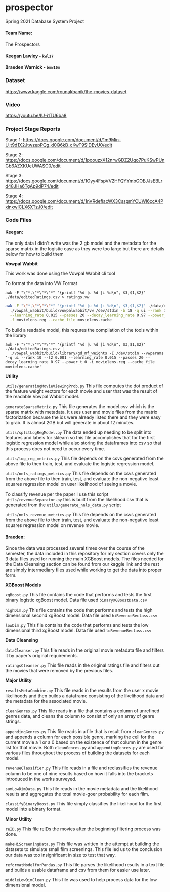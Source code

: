 # prospector
Spring 2021 Database System Project

#### Team Name: 
The Prospectors
#### Keegan Lawley - `kwl17`
#### Braeden Warnick - `bmw16m`

### Dataset

https://www.kaggle.com/rounakbanik/the-movies-dataset

### Video

https://youtu.be/IU-i1TU6ba8


### Project Stage Reports
Stage 1: https://docs.google.com/document/d/1m9Min-U_t9d1X2JtwzepPQg_d0Q6kB_cKwT9SIDEyU0/edit

Stage 2: https://docs.google.com/document/d/1poouzxX12nrwGDZ2Uqo7PuKSwPUnGb6AZXKUeUWASC0/edit

Stage 3: https://docs.google.com/document/d/1Oyy4FspVV2HFQYYmbGOEJJsEBLrd48JHa6TgAp9dP74/edit

Stage 4: https://docs.google.com/document/d/1nVRdeflacWX3CssgmYCUWl6ccA4PxinxwICLX6XTzJ0/edit


### Code Files

#### Keegan: 

The only data I didn't write was the 2 gb model and the metadata for the sparse matrix in the logistic case as they were too large but there are details below for how to build them

<strong>Vowpal Wabbit</strong>

This work was done using the Vowpal Wabbit cli tool 

To format the data into VW Format
```
awk -F "\"*,\"*\"*\"*" '{printf "%d |u %d |i %d\n", $3,$1,$2}' ./data/editedRatings.csv > ratings.vw
```

```bash
awk -F "\"*,\"*\"*\"*" '{printf "%d |u %d |i %d\n", $3,$1,$2}' ./data/editedRatings.csv | \
  ./vowpal_wabbit/build/vowpalwabbit/vw /dev/stdin -b 18 -q ui --rank 10 --l2 0.001 \
  --learning_rate 0.015 --passes 20 --decay_learning_rate 0.97 --power_t 0 \
  -f movielens.reg --cache_file movielens.cache
```

To build a readable model, this requres the compilation of the tools within the library
```
awk -F "\"*,\"*\"*\"*" '{printf "%d |u %d |i %d\n", $3,$1,$2}' ./data/editedRatings.csv | 
  ./vowpal_wabbit/build/library/gd_mf_weights -I /dev/stdin --vwparams '-q ui --rank 10 --l2 0.001 --learning_rate 0.015 --passes 20 --decay_learning_rate 0.97 --power_t 0 -i movielens.reg --cache_file movielens.cache' 
```

<strong>Utility</strong>

`utils/generatingMovieViewingProb.py` This file computes the dot product of the feature weight vectors  for each movie and user that was the result of the readable Vowpal Wabbit model. 

`generateSparseMatrix.py` This file generates the model.csv which is the sparse matrix with metadata. It uses user and movie files from the matrix factorization because the ids were already listed there and they were easy to grab. It is almost 2GB but will generate in about 12 minutes. 

`utils/splitLogRegModel.py` The data ended up needing to be split into features and labels for sklearn so this file accomplishes that for the first logistic regression model while also storing the dataframes into csv so that this process does not need to occur every time.

`utils/log_reg_metrics.py` This file depends on the csvs generated from the above file to then train, test, and evaluate the logistic regression model.

`utils/nnls_ratings_metrics.py` This file depends on the csvs generated from the above file to then train, test, and evaluate the non-negative least squares regression model on user likelihood of seeing a movie.

To classify revenue per the paper I use this script `utils/revenueSeparator.py` this is built from the likelihood.csv that is generated from the `utils/generate_nnls_data.py` script

`utils/nnls_revenue_metrics.py` This file depends on the csvs generated from the above file to then train, test, and evaluate the non-negative least squares regression model on revenue movie.

#### Braeden:

Since the data was processed several times over the course of the semester, the data included in this repository for my section covers only the 3 data files used for running the main XGBoost models. The files needed for the Data Cleansing section can be found from our kaggle link and the rest are simply intermediary files used while working to get the data into proper form.

<strong>XGBoost Models</strong>

`xgBoost.py` This file contains the code that performs and tests the first binary logistic xgBoost model. Data file used `binaryXGBoostData.csv`

`highDim.py` This file contains the code that performs and tests the high dimensional second xgBoost model. Data file used `hiRevenueReclass.csv`

`lowDim.py` This file contains the code that performs and tests the low dimensional third xgBoost model. Data file used `loRevenueReclass.csv`

<strong>Data Cleansing</strong>

`dataCleanser.py` This file reads in the original movie metadata file and filters it by paper's original requirements.

`ratingsCleanser.py` This file reads in the original ratings file and filters out the movies that were removed by the previous files.

<strong>Major Utility</strong>

`resultsMetaCombine.py` This file reads in the results from the user x movie likelihoods and then builds a dataframe consisting of the likelihood data and the metadata for the associated movie.

`cleanGenres.py` This file reads in a file that contains a column of unrefined genres data, and cleans the column to consist of only an array of genre strings.

`appendingGenres.py` This file reads in a file that is result from `cleanGenres.py` and appends a column for each possible genre, marking the cell for the current movie a 1 or a 0 based on the existence of that column in the genre list for that movie. Both `cleanGenres.py` and `appendingGenres.py` are used for various files throughout the process of building the datasets for each model.

`revenueClassifier.py` This file reads in a file and reclassifies the revenue column to be one of nine results based on how it falls into the brackets introduced in the works surveyed.

`sumLowDimData.py` This file reads in the movie metadata and the likelihood results and aggregates the total movie-goer probability for each film.

`classifyBinaryBoost.py` This file simply classifies the likelihood for the first model into a binary format.

<strong>Minor Utility</strong>

`reID.py` This file reIDs the movies after the beginning filtering process was done.

`makeHiScreeningData.py` This file was written in the attempt at building the datasets to simulate small film screenings. This file led us to the conclusion our data was too insignificant in size to test that way.

`reformatModelforPandas.py` This file parses the likelihood results in a text file and builds a usable dataframe and csv from them for easier use later.

`middleLowDimClean.py` This file was used to help process data for the low dimensional model.

